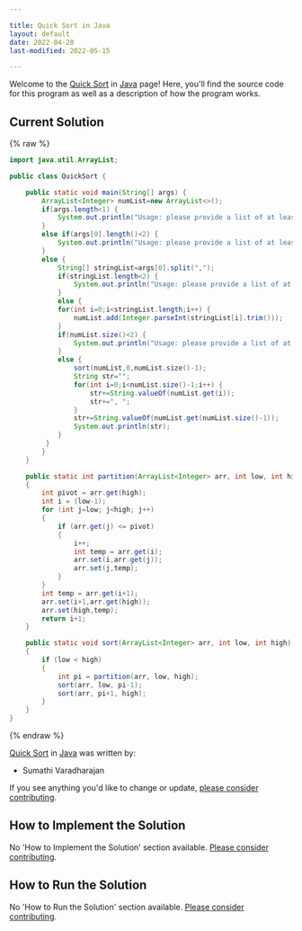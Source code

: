 ```yaml
---

title: Quick Sort in Java
layout: default
date: 2022-04-28
last-modified: 2022-05-15

---
```


Welcome to the [Quick Sort](https://sampleprograms.io/projects/quick-sort) in [Java](https://sampleprograms.io/languages/java) page! Here, you'll find the source code for this program as well as a description of how the program works.

## Current Solution

{% raw %}

```java
import java.util.ArrayList;

public class QuickSort {

    public static void main(String[] args) {
        ArrayList<Integer> numList=new ArrayList<>();
        if(args.length<1) {
            System.out.println("Usage: please provide a list of at least two integers to sort in the format \"1, 2, 3, 4, 5\"");
        }
        else if(args[0].length()<2) {
            System.out.println("Usage: please provide a list of at least two integers to sort in the format \"1, 2, 3, 4, 5\"");
        }
        else {
            String[] stringList=args[0].split(",");
            if(stringList.length<2) {
                System.out.println("Usage: please provide a list of at least two integers to sort in the format \"1, 2, 3, 4, 5\"");
            }
            else {
            for(int i=0;i<stringList.length;i++) {
                numList.add(Integer.parseInt(stringList[i].trim()));
            }
            if(numList.size()<2) {
                System.out.println("Usage: please provide a list of at least two integers to sort in the format \"1, 2, 3, 4, 5\"");
            }
            else {
                sort(numList,0,numList.size()-1);
                String str="";
                for(int i=0;i<numList.size()-1;i++) {
                    str+=String.valueOf(numList.get(i));
                    str+=", ";
                }
                str+=String.valueOf(numList.get(numList.size()-1));
                System.out.println(str);
            }
         }
        }
    }

    public static int partition(ArrayList<Integer> arr, int low, int high) 
    { 
        int pivot = arr.get(high);  
        int i = (low-1); 
        for (int j=low; j<high; j++) 
        {
            if (arr.get(j) <= pivot) 
            { 
                i++;  
                int temp = arr.get(i); 
                arr.set(i,arr.get(j)); 
                arr.set(j,temp); 
            } 
        } 
        int temp = arr.get(i+1); 
        arr.set(i+1,arr.get(high)); 
        arr.set(high,temp); 
        return i+1; 
    } 

    public static void sort(ArrayList<Integer> arr, int low, int high) 
    { 
        if (low < high) 
        { 
            int pi = partition(arr, low, high); 
            sort(arr, low, pi-1); 
            sort(arr, pi+1, high); 
        } 
    } 
}
```

{% endraw %}

[Quick Sort](https://sampleprograms.io/projects/quick-sort) in [Java](https://sampleprograms.io/languages/java) was written by:

- Sumathi Varadharajan

If you see anything you'd like to change or update, [please consider contributing](https://github.com/TheRenegadeCoder/sample-programs).

## How to Implement the Solution

No 'How to Implement the Solution' section available. [Please consider contributing](https://github.com/TheRenegadeCoder/sample-programs-website).

## How to Run the Solution

No 'How to Run the Solution' section available. [Please consider contributing](https://github.com/TheRenegadeCoder/sample-programs-website).